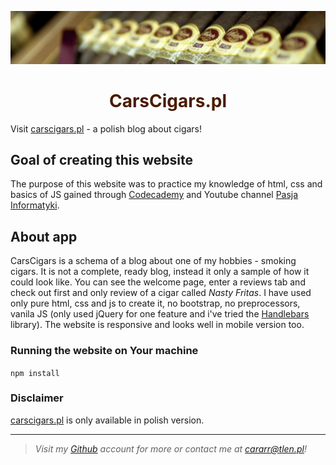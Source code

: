 ![Cigars banner](img/cigars_humidor_horizontal.jpg)
<h1 style="color:#4a1b00;font-weight:bold;text-align:center;">CarsCigars.pl</h1>

Visit [carscigars.pl](http://carscigars.pl/ "Polish version only") - a polish blog about cigars!


## Goal of creating this website

The purpose of this website was to practice my knowledge of html, css and basics of JS gained through [Codecademy](https://www.codecademy.com/learn) and Youtube channel [Pasja Informatyki](https://www.youtube.com/user/MiroslawZelent).

## About app

CarsCigars is a schema of a blog about one of my hobbies - smoking cigars. It is not a complete, ready blog, instead it only a sample of how it could look like. You can see the welcome page, enter a reviews tab and check out first and only review of a cigar called *Nasty Fritas*. I have used only pure html, css and js to create it, no bootstrap, no preprocessors, vanila JS (only used jQuery for one feature and i've tried the [Handlebars](https://handlebarsjs.com/) library). The website is responsive and looks well in mobile version too.

### Running the website on Your machine

`npm install`

### Disclaimer
[carscigars.pl](http://carscigars.pl/ "Polish version only") is only available in polish version.

---
>*Visit my [Github](https://github.com/Cararr) account for more or contact me at cararr@tlen.pl!*